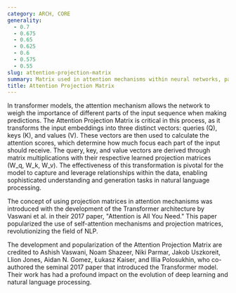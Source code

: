 ```yaml
---
category: ARCH, CORE
generality:
  - 0.7
  - 0.675
  - 0.65
  - 0.625
  - 0.6
  - 0.575
  - 0.55
slug: attention-projection-matrix
summary: Matrix used in attention mechanisms within neural networks, particularly in transformer models, to project input vectors into query, key, and value vectors.
title: Attention Projection Matrix
---
```


In transformer models, the attention mechanism allows the network to weigh the importance of different parts of the input sequence when making predictions. The Attention Projection Matrix is critical in this process, as it transforms the input embeddings into three distinct vectors: queries (Q), keys (K), and values (V). These vectors are then used to calculate the attention scores, which determine how much focus each part of the input should receive. The query, key, and value vectors are derived through matrix multiplications with their respective learned projection matrices (W_q, W_k, W_v). The effectiveness of this transformation is pivotal for the model to capture and leverage relationships within the data, enabling sophisticated understanding and generation tasks in natural language processing.

The concept of using projection matrices in attention mechanisms was introduced with the development of the Transformer architecture by Vaswani et al. in their 2017 paper, "Attention is All You Need." This paper popularized the use of self-attention mechanisms and projection matrices, revolutionizing the field of NLP.

The development and popularization of the Attention Projection Matrix are credited to Ashish Vaswani, Noam Shazeer, Niki Parmar, Jakob Uszkoreit, Llion Jones, Aidan N. Gomez, Łukasz Kaiser, and Illia Polosukhin, who co-authored the seminal 2017 paper that introduced the Transformer model. Their work has had a profound impact on the evolution of deep learning and natural language processing.
